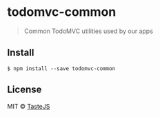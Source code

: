 # todomvc-common

> Common TodoMVC utilities used by our apps

## Install

```
$ npm install --save todomvc-common
```

## License

MIT © [TasteJS](http://tastejs.com)
